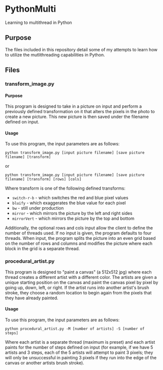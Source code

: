 # PythonMulti
Learning to multithread in Python

## Purpose
The files included in this repository detail some of my attempts to learn how to utilize the mutlithreading capabilities in Python.

## Files
### transform_image.py
#### Purpose
  This program is designed to take in a picture on input and perform a previously defined transformation on it that alters the pixels in the photo to create a new picture. This new picture is then saved under the filename defined on input.
  
#### Usage
  To use this program, the input parameters are as follows:
  ```
  python transform_image.py [input picture filename] [save picture filename] [transform]
  ```
  or
  ```
  python transform_image.py [input picture filename] [save picture filename] [transform] [rows] [cols]
  ```
  Where transform is one of the following defined transforms:
  * ``` switch-r-b ``` - which switches the red and blue pixel values
  * ``` bluify ``` - which exaggerates the blue value for each pixel
  * ``` bw ``` - still under production
  * ``` mirror ``` - which mirrors the picture by the left and right sides
  * ``` mirrorVert ``` - which mirrors the picture by the top and bottom
  
  Additionally, the optional rows and cols input allow the client to define the number of threads used. If no input is given, the program defaults to four threads. When input, the program splits the picture into an even grid based on the number of rows and columns and modifies the picture where each block in the grid is a separate thread.
  
### procedural_artist.py
  This program is designed to "paint a canvas" (a 512x512 jpg) where each thread creates a different artist with a different color. The artists are given a unique starting position on the canvas and paint the canvas pixel by pixel by going up, down, left, or right. If the artist runs into another artist's brush stroke, they choose a random location to begin again from the pixels that they have already painted.

#### Usage
  To use this program, the input parameters are as follows:
  
  ``` python procedural_artist.py -M [number of artists] -S [number of steps] ```
  
  Where each artist is a separate thread (maximum is preset) and each artist paints for the number of steps defined on input (for example, if we have 5 artists and 3 steps, each of the 5 artists will attempt to paint 3 pixels; they will only be unsuccessful in painting 3 pixels if they run into the edge of the canvas or another artists brush stroke).
